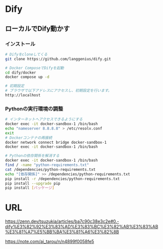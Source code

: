 # Dify

## ローカルでDify動かす

### インストール

```bash
# Difyをcloneしてくる
git clone https://github.com/langgenius/dify.git

# Docker ComposeでDifyを起動
cd dify/docker
docker compose up -d

# 初期設定
# ブラウザで以下アドレスにアクセスし、初期設定を行います。
http://localhost
```

### Pythonの実行環境の調整

```bash
# インターネットへアクセスできるようにする
docker exec -it docker-sandbox-1 /bin/bash
echo "nameserver 8.8.8.8" > /etc/resolv.conf
exit
# Dockerコンテナの再接続
docker network connect bridge docker-sandbox-1
docker exec -it docker-sandbox-1 /bin/bash

# Pythonの依存関係を解消する
docker exec -it docker-sandbox-1 /bin/bash
find / -name "python-requirements.txt"
cat /dependencies/python-requirements.txt
echo "[依存関係]" >> /dependencies/python-requirements.txt
pip install -r /dependencies/python-requirements.txt
pip install --upgrade pip
pip install [パッケージ]
```

# URL

https://zenn.dev/tsuzukia/articles/ba7c90c38e3c2e#0.-dify%E3%82%92%E3%83%AD%E3%83%BC%E3%82%AB%E3%83%AB%E3%81%A7%E5%BB%BA%E3%81%A6%E3%82%8B

https://note.com/ai_tarou/n/n4899f0058fe5